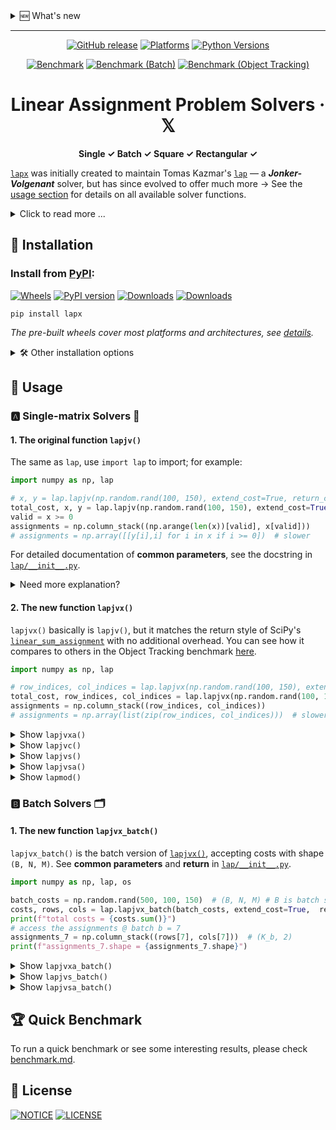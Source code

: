 <details><summary>🆕 What's new</summary><hr>

<sup>- 2025/10/27: [v0.8.0](https://github.com/rathaROG/lapx/releases/tag/v0.8.0) added **`lapjvx_batch()`**, **`lapjvxa_batch()`**, **`lapjvs_batch()`**, **`lapjvsa_batch()`** and **`lapjvsa()`**. </sup><br>
<sup>- 2025/10/21: [v0.7.0](https://github.com/rathaROG/lapx/releases/tag/v0.7.0) added **`lapjvs()`**. </sup><br>
<sup>- 2025/10/16: [v0.6.0](https://github.com/rathaROG/lapx/releases/tag/v0.6.0) added **`lapjvx()`**, **`lapjvxa()`**, and **`lapjvc()`**. </sup><br>
<sup>- 2025/10/15: [v0.5.13](https://github.com/rathaROG/lapx/releases/tag/v0.5.13) added Python 3.14 support. </sup><br>
<sup>- Looking for more? See [GitHub releases](https://github.com/rathaROG/lapx/releases). </sup><br>

</details>

---

<div align="center">

[![GitHub release](https://img.shields.io/github/release/rathaROG/lapx.svg)](https://github.com/rathaROG/lapx/releases)
[![Platforms](https://img.shields.io/badge/platform-windows%20%7C%20linux%20%7C%20macos-gold)](https://pypi.org/project/lapx/#files)
[![Python Versions](https://img.shields.io/pypi/pyversions/lapx.svg)](https://pypi.org/project/lapx/)

[![Benchmark](https://github.com/rathaROG/lapx/actions/workflows/benchmark.yaml/badge.svg)](https://github.com/rathaROG/lapx/actions/workflows/benchmark.yaml)
[![Benchmark (Batch)](https://github.com/rathaROG/lapx/actions/workflows/benchmark_batch.yaml/badge.svg)](https://github.com/rathaROG/lapx/actions/workflows/benchmark_batch.yaml)
[![Benchmark (Object Tracking)](https://github.com/rathaROG/lapx/actions/workflows/benchmark_tracking.yaml/badge.svg)](https://github.com/rathaROG/lapx/actions/workflows/benchmark_tracking.yaml)

# Linear Assignment Problem Solvers · 𝕏

**Single ✓ Batch ✓ Square ✓ Rectangular ✓**

</div>

[`lapx`](https://github.com/rathaROG/lapx) was initially created to maintain Tomas Kazmar's [`lap`](https://github.com/gatagat/lap) — a ***Jonker-Volgenant*** solver, but has since evolved to offer much more -> See the [usage section](https://github.com/rathaROG/lapx#-usage) for details on all available solver functions.

<details><summary>Click to read more ...</summary><br>

All [linear assignment problem](https://en.wikipedia.org/wiki/Assignment_problem) solvers in `lapx` are based on ***Jonker-Volgenant*** algorithm for dense LAPJV ¹ or sparse LAPMOD ² matrices. Tomas Kazmar's [`lap`](https://github.com/gatagat/lap) implemented the core **`lapjv()`** and **`lapmod()`** from scratch based solely on the papers ¹˒² and the public domain Pascal implementation ³ provided by A. Volgenant. 

<sup>¹ R. Jonker and A. Volgenant, "A Shortest Augmenting Path Algorithm for Dense and Sparse Linear Assignment Problems", Computing 38, 325-340 (1987) </sup><br>
<sup>² A. Volgenant, "Linear and Semi-Assignment Problems: A Core Oriented Approach", Computer Ops Res. 23, 917-932 (1996) </sup><br>
<sup>³ http://www.assignmentproblems.com/LAPJV.htm | [[archive.org](https://web.archive.org/web/20220221010749/http://www.assignmentproblems.com/LAPJV.htm)] </sup><br>

</details>

## 💽 Installation

### Install from [PyPI](https://pypi.org/project/lapx/):

[![Wheels](https://img.shields.io/pypi/wheel/lapx)](https://pypi.org/project/lapx/)
[![PyPI version](https://badge.fury.io/py/lapx.svg?v0.8.1)](https://badge.fury.io/py/lapx)
[![Downloads](https://static.pepy.tech/badge/lapx)](https://pepy.tech/project/lapx)
[![Downloads](https://static.pepy.tech/badge/lapx/month)](https://pepy.tech/project/lapx)

```
pip install lapx
```

*The pre-built wheels cover most platforms and architectures, see [details](https://pypi.org/project/lapx/#files).*

<details><summary>🛠️ Other installation options</summary>

### Install from GitHub repo (Requires C++ compiler):

```
pip install git+https://github.com/rathaROG/lapx.git
```

### Build and install (Requires C++ compiler):

```
git clone https://github.com/rathaROG/lapx.git
cd lapx
pip install "setuptools>=67.8.0"
pip install wheel build
python -m build --wheel
cd dist
```

</details>

## 🧪 Usage

### 🅰️ Single-matrix Solvers 📄

#### 1. The original function ``lapjv()``

The same as `lap`, use `import lap` to import; for example:

```python
import numpy as np, lap

# x, y = lap.lapjv(np.random.rand(100, 150), extend_cost=True, return_cost=False)
total_cost, x, y = lap.lapjv(np.random.rand(100, 150), extend_cost=True, return_cost=True)
valid = x >= 0
assignments = np.column_stack((np.arange(len(x))[valid], x[valid]))
# assignments = np.array([[y[i],i] for i in x if i >= 0])  # slower
```

For detailed documentation of **common parameters**, see the docstring in [`lap/__init__.py`](https://github.com/rathaROG/lapx/blob/main/lap/__init__.py).

<details><summary>Need more explanation?</summary>

The function `lapjv()` returns the assignment cost `cost` and two arrays `x` and `y`. If cost matrix `C` has shape NxM, then `x` is a size-N array specifying to which column each row is assigned, and `y` is a size-M array specifying to which row each column is assigned. For example, an output of `x = [1, 0]` indicates that row 0 is assigned to column 1 and row 1 is assigned to column 0. Similarly, an output of `x = [2, 1, 0]` indicates that row 0 is assigned to column 2, row 1 is assigned to column 1, and row 2 is assigned to column 0.

Note that this function *does not* return the assignment matrix (as done by SciPy's [`linear_sum_assignment`](https://docs.scipy.org/doc/scipy/reference/generated/scipy.optimize.linear_sum_assignment.html) and lapsolver's [`solve dense`](https://github.com/cheind/py-lapsolver)). The assignment matrix can be constructed from `x` as follows:

```python
A = np.zeros((N, M))
for i in range(N):
    A[i, x[i]] = 1
```

Equivalently, we could construct the assignment matrix from `y`:

```python
A = np.zeros((N, M))
for j in range(M):
    A[y[j], j] = 1
```

Finally, note that the outputs are redundant: we can construct `x` from `y`, and vise versa:

```python
x = [np.where(y == i)[0][0] for i in range(N)]
y = [np.where(x == j)[0][0] for j in range(M)]
```

</details>

#### 2. The new function ``lapjvx()``

`lapjvx()` basically is `lapjv()`, but it matches the return style of SciPy's [`linear_sum_assignment`](https://docs.scipy.org/doc/scipy/reference/generated/scipy.optimize.linear_sum_assignment.html) with no additional overhead. You can see how it compares to others in the Object Tracking benchmark [here](https://github.com/rathaROG/lapx/blob/main/benchmark.md#-object-tracking).

```python
import numpy as np, lap

# row_indices, col_indices = lap.lapjvx(np.random.rand(100, 150), extend_cost=True, return_cost=False)
total_cost, row_indices, col_indices = lap.lapjvx(np.random.rand(100, 150), extend_cost=True, return_cost=True)
assignments = np.column_stack((row_indices, col_indices))
# assignments = np.array(list(zip(row_indices, col_indices)))  # slower
```

<details><summary>Show <code>lapjvxa()</code></summary>

#### 3. The new function ``lapjvxa()``

`lapjvxa()` is essentially the same as `lapjvx()`, but it returns assignments with shape `(K, 2)` directly — no additional or manual post-processing required. `lapjvxa()` is optimized for applications that only need the final assignments and do not require control over the `cost_limit` parameter.

```python
import numpy as np, lap

# assignments = lap.lapjvxa(np.random.rand(100, 150), extend_cost=True, return_cost=False)
total_cost, assignments = lap.lapjvxa(np.random.rand(100, 150), extend_cost=True, return_cost=True)
```

</details>

<details><summary>Show <code>lapjvc()</code></summary>

#### 4. The new function ``lapjvc()``

`lapjvc()` is an enhanced version of Christoph Heindl's [py-lapsolver](https://github.com/cheind/py-lapsolver). `lapjvc()` is as fast as (if not faster than) other functions when `n=m` (the cost matrix is square), but it is much slower when `n≠m` (the cost matrix is rectangular). This function adopts the return style of `lapjvx()` — the same as SciPy's [`linear_sum_assignment`](https://docs.scipy.org/doc/scipy/reference/generated/scipy.optimize.linear_sum_assignment.html).

```python
import numpy as np, lap

# row_indices, col_indices = lap.lapjvc(np.random.rand(100, 150), return_cost=False)
total_cost, row_indices, col_indices = lap.lapjvc(np.random.rand(100, 150), return_cost=True)
assignments = np.column_stack((row_indices, col_indices))
# assignments = np.array(list(zip(row_indices, col_indices)))  # slower
```

</details>

<details><summary>Show <code>lapjvs()</code></summary>

#### 5. The new function ``lapjvs()``

`lapjvs()` is an enhanced version of Vadim Markovtsev's [`lapjv`](https://github.com/src-d/lapjv). While `lapjvs()` does not use CPU special instruction sets like the original implementation, it still delivers comparable performance. It natively supports both square and rectangular cost matrices and can produce output either in SciPy's [`linear_sum_assignment`](https://docs.scipy.org/doc/scipy/reference/generated/scipy.optimize.linear_sum_assignment.html) style or `(x, y)` mappings. See the [docstring here](https://github.com/rathaROG/lapx/blob/main/lap/lapjvs.py) for more details.

```python
import numpy as np, lap

# row_indices, col_indices = lap.lapjvs(np.random.rand(100, 150), return_cost=False, jvx_like=True)
total_cost, row_indices, col_indices = lap.lapjvs(np.random.rand(100, 150), return_cost=True, jvx_like=True)
assignments = np.column_stack((row_indices, col_indices))
# assignments = np.array(list(zip(row_indices, col_indices)))  # slower
```

</details>

<details><summary>Show <code>lapjvsa()</code></summary>

#### 6. The new function ``lapjvsa()``

`lapjvsa()` is essentially the same as `lapjvs()`, but it returns assignments with shape `(K, 2)` directly — no additional or manual post-processing required.

```python
import numpy as np, lap

# assignments = lap.lapjvsa(np.random.rand(100, 150), return_cost=False)
total_cost, assignments = lap.lapjvsa(np.random.rand(100, 150), return_cost=True)
```

</details>

<details><summary>Show <code>lapmod()</code></summary>

#### 7. The original function ``lapmod()``

For see the [docstring](https://github.com/rathaROG/lapx/blob/8d56b42265a23c3b5a290b1039dacaac70dfe60d/lap/lapmod.py#L275) for details.

```python
import numpy as np, lap, time

n, m = 1000, 1000
cm = np.random.rand(n, m)

t0 = time.time()
c1, x1, y1 = lap.lapjv(cm, return_cost=True)
print(f"lapjv:  cost={c1:.6f}, time={time.time()-t0:.4f}s")

cc, kk, ii = cm.ravel(), np.tile(np.arange(m), n), np.arange(0, n*m+1, m)
t1 = time.time()
c2, x2, y2 = lap.lapmod(n, cc, ii, kk, return_cost=True)
print(f"lapmod: cost={c2:.6f}, time={time.time()-t1:.4f}s")
print("Assignments identical?", (np.all(x1 == x2) and np.all(y1 == y2)))
```

</details>

### 🅱️ Batch Solvers 🗂️

#### 1. The new function ``lapjvx_batch()``

`lapjvx_batch()` is the batch version of [`lapjvx()`](https://github.com/rathaROG/lapx#2-the-new-function-lapjvx), accepting costs with shape `(B, N, M)`. See **common parameters** and **return** in [`lap/__init__.py`](https://github.com/rathaROG/lapx/blob/main/lap/__init__.py).

```python
import numpy as np, lap, os

batch_costs = np.random.rand(500, 100, 150)  # (B, N, M) # B is batch size
costs, rows, cols = lap.lapjvx_batch(batch_costs, extend_cost=True,  return_cost=True, n_threads=os.cpu_count())
print(f"total costs = {costs.sum()}")
# access the assignments @ batch b = 7
assignments_7 = np.column_stack((rows[7], cols[7]))  # (K_b, 2)
print(f"assignments_7.shape = {assignments_7.shape}")
```

<details><summary>Show <code>lapjvxa_batch()</code></summary>

#### 2. The new function ``lapjvxa_batch()``

`lapjvxa_batch()` is the batch version of [`lapjvxa()`](https://github.com/rathaROG/lapx#3-the-new-function-lapjvxa), accepting costs with shape `(B, N, M)`. See **common parameters** and **return** in [`lap/__init__.py`](https://github.com/rathaROG/lapx/blob/main/lap/__init__.py).

```python
import numpy as np, lap, os

batch_costs = np.random.rand(500, 100, 150)  # (B, N, M) # B is batch size
costs, assignments = lap.lapjvxa_batch(batch_costs, extend_cost=True,  return_cost=True, n_threads=os.cpu_count())
print(f"total costs = {costs.sum()}")
print(f"assignments[7].shape = {assignments[7].shape}")  # assignments @ batch b = 7
```

</details>

<details><summary>Show <code>lapjvs_batch()</code></summary>

#### 3. The new function ``lapjvs_batch()``

`lapjvs_batch()` is the batch version of [`lapjvs()`](https://github.com/rathaROG/lapx#5-the-new-function-lapjvs), accepting costs with shape `(B, N, M)`. See **common parameters** and **return** in [`lap/__init__.py`](https://github.com/rathaROG/lapx/blob/main/lap/__init__.py).

```python
import numpy as np, lap, os

batch_costs = np.random.rand(500, 100, 150)  # (B, N, M) # B is batch size
costs, rows, cols = lap.lapjvs_batch(batch_costs, extend_cost=True,  return_cost=True, n_threads=os.cpu_count())
print(f"total costs = {costs.sum()}")
# access the assignments @ batch b = 7
assignments_7 = np.column_stack((rows[7], cols[7]))  # (K_b, 2)
print(f"assignments_7.shape = {assignments_7.shape}")
```

</details>

<details><summary>Show <code>lapjvsa_batch()</code></summary>

#### 4. The new function ``lapjvsa_batch()``

`lapjvsa_batch()` is the batch version of [`lapjvsa()`](https://github.com/rathaROG/lapx#6-the-new-function-lapjvxa), accepting costs with shape `(B, N, M)`. See **common parameters** and **return** in [`lap/__init__.py`](https://github.com/rathaROG/lapx/blob/main/lap/__init__.py).

```python
import numpy as np, lap, os

batch_costs = np.random.rand(500, 100, 150)  # (B, N, M) # B is batch size
costs, assignments = lap.lapjvsa_batch(batch_costs, extend_cost=True,  return_cost=True, n_threads=os.cpu_count())
print(f"total costs = {costs.sum()}")
print(f"assignments[7].shape = {assignments[7].shape}")  # assignments @ batch b = 7
```

</details>

## 🏆 Quick Benchmark

To run a quick benchmark or see some interesting results, please check [benchmark.md](https://github.com/rathaROG/lapx/blob/main/benchmark.md).

## 📝 License

[![NOTICE](https://img.shields.io/badge/NOTICE-Present-blue)](https://github.com/rathaROG/lapx/blob/main/NOTICE)
[![LICENSE](https://img.shields.io/badge/LICENSE-MIT-green)](https://github.com/rathaROG/lapx/blob/main/LICENSE)
